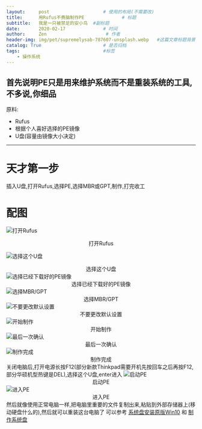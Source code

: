 ```yaml
---
layout:     post                    # 使用的布局(不需要改)
title:      用Rufus不费脑制作PE              # 标题
subtitle:   我是一只被禁足的安小鸟  #副标题
date:       2020-02-17              # 时间
author:     Zen                      # 作者
header-img: img/pet/supremelysab-787607-unsplash.webp   #这篇文章标题背景图片
catalog: True                       # 是否归档
tags:                               #标签
    - 操作系统
---
```

首先说明PE只是用来维护系统而不是重装系统的工具,不多说,你细品
----
原料:
  - Rufus
  - 根据个人喜好选择的PE镜像
  - U盘(容量由镜像大小决定)

----

# 天才第一步

插入U盘,打开Rufus,选择PE,选择MBR或GPT,制作,打完收工

# 配图

![打开Rufus](https://github.com/zhangyiming748/zhangyiming748.github.io/blob/master/img/Make_Bootable_PE/openRufus.png?raw=true)<center>打开Rufus</center>

![选择这个U盘](https://github.com/zhangyiming748/zhangyiming748.github.io/blob/master/img/Make_Bootable_PE/selectDevices.png?raw=true)<center>选择这个U盘</center>
![选择已经下载好的PE镜像](https://github.com/zhangyiming748/zhangyiming748.github.io/blob/master/img/Make_Bootable_PE/selectISO.png?raw=true)<center>选择已经下载好的PE镜像</center>
![选择MBR/GPT](https://github.com/zhangyiming748/zhangyiming748.github.io/blob/master/img/Make_Bootable_PE/selectPartTabel.png?raw=true)<center>选择MBR/GPT</center>
![不要更改默认设置](https://github.com/zhangyiming748/zhangyiming748.github.io/blob/master/img/Make_Bootable_PE/default.png?raw=true)<center>不要更改默认设置</center>
![开始制作](https://github.com/zhangyiming748/zhangyiming748.github.io/blob/master/img/Make_Bootable_PE/start.png?raw=true)<center>开始制作</center>
![最后一次确认](https://github.com/zhangyiming748/zhangyiming748.github.io/blob/master/img/Make_Bootable_PE/makeSure.png?raw=true)<center>最后一次确认</center>
![制作完成](https://github.com/zhangyiming748/zhangyiming748.github.io/blob/master/img/Make_Bootable_PE/finish.png?raw=true)<center>制作完成</center>
关闭电脑后,打开电源长按F12(部分新款Thinkpad需要开机先按回车之后再按F12,部分华硕机型热键是DEL),选择这个U盘,enter进入
![启动PE](https://github.com/zhangyiming748/zhangyiming748.github.io/blob/master/img/Make_Bootable_PE/startPE.png?raw=true)<center>启动PE</center>
![进入PE](https://github.com/zhangyiming748/zhangyiming748.github.io/blob/master/img/Make_Bootable_PE/intoPE.png?raw=true)<center>进入PE</center>
然后就像使用正常电脑一样,把电脑里重要的文件复制出来,粘贴到外部存储器上(移动硬盘什么的),然后就可以重装这台电脑了
可以参考
[系统盘安装原版Win10](https://zhangyiming748.github.io/2019/05/19/install_win10/)
和
[制作系统盘](https://zhangyiming748.github.io/2019/05/16/make_a_bootable_usb_disk/)
